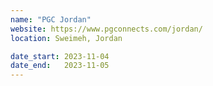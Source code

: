 ```yaml
---
name: "PGC Jordan"
website: https://www.pgconnects.com/jordan/
location: Sweimeh, Jordan

date_start: 2023-11-04
date_end:   2023-11-05
---
```

